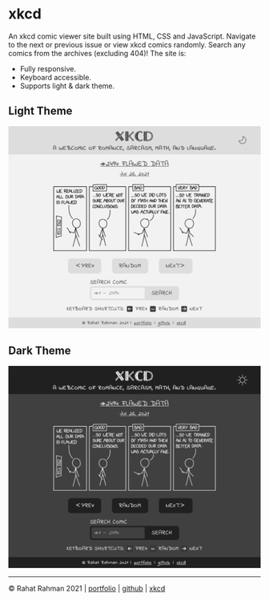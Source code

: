 # xkcd

An xkcd comic viewer site built using HTML, CSS and JavaScript. Navigate to the next or previous issue or view xkcd comics randomly. Search any comics from the archives (excluding 404)! The site is:

* Fully responsive.
* Keyboard accessible.
* Supports light & dark theme.

## Light Theme
![light theme screenshot](assets/images/screenshot-light.png)

## Dark Theme
![dark theme screenshot](assets/images/screenshot-dark.png)

--------------------------------------------------------------------
© Rahat Rahman 2021 | [portfolio](https://rahatrahman.com) | [github](https://github.com/rahatbd) | [xkcd](https://xkcd.com/json.html)